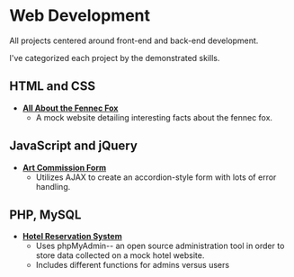 # Web Development
All projects centered around front-end and back-end development.

I've categorized each project by the demonstrated skills.

## HTML and CSS
+ [**All About the Fennec Fox**](https://github.com/jctaylor719/WebDevelopment/tree/main/FennecFox)
  + A mock website detailing interesting facts about the fennec fox. 

## JavaScript and jQuery
+ [**Art Commission Form**](https://github.com/jctaylor719/WebDevelopment/tree/main/ArtCommission)
  + Utilizes AJAX to create an accordion-style form with lots of error handling.

## PHP, MySQL
+ [**Hotel Reservation System**](https://github.com/jctaylor719/WebDevelopment/tree/main/HotelReservationSystem)
  + Uses phpMyAdmin-- an open source administration tool in order to store data collected on a mock hotel website.
  + Includes different functions for admins versus users
